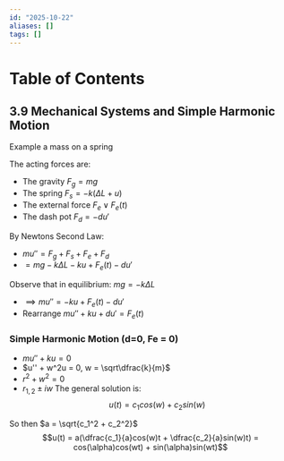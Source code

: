 ```yaml
---
id: "2025-10-22"
aliases: []
tags: []
---
```


# Table of Contents

## 3.9 Mechanical Systems and Simple Harmonic Motion

Example a mass on a spring


The acting forces are: 
* The gravity $F_g = mg$ 
* The spring $F_s = -k(\Delta L + u)$
* The external force $F_e \lor F_e(t)$
* The dash pot $F_d = -du'$

By Newtons Second Law:
* $mu'' = F_g + F_s + F_e + F_d$
* $= mg-k\Delta L - ku + F_e(t) - du'$

Observe that in equilibrium: $mg = -k\Delta L$

* $\implies mu'' = -ku + F_e(t) - du'$
* Rearrange $mu'' + ku + du' = F_e(t)$

### Simple Harmonic Motion (d=0, Fe = 0)

* $mu'' + ku = 0$
* $u'' + w^2u = 0, w = \sqrt\dfrac{k}{m}$
* $r^2 + w^2 = 0$
* $r_{1,2} \pm iw$
The general solution is: 
$$u(t) = c_1cos(w) + c_2sin(w)$$

So then $a = \sqrt{c_1^2 + c_2^2}$
$$u(t) = a(\dfrac{c_1}{a}cos(w)t + \dfrac{c_2}{a}sin(w)t) = cos(\alpha)cos(wt) + sin(\alpha)sin(wt)$$
